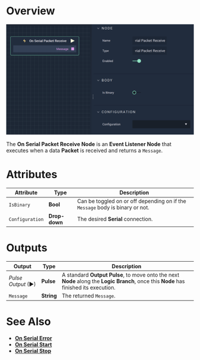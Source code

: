 # Overview

![The On Serial Packet Receive Node.](../../../../.gitbook/assets/onserialpacketreceive.png)

The **On Serial Packet Receive Node** is an **Event Listener Node** that executes when a data **Packet** is received and returns a `Message`.

# Attributes

|Attribute|Type|Description|
|---|---|---|
|`IsBinary`|**Bool**|Can be toggled on or off depending on if the `Message` body is binary or not.|
|`Configuration`|**Drop-down**|The desired **Serial** connection.|

# Outputs

|Output|Type|Description|
|---|---|---|
|*Pulse Output* (►)|**Pulse**|A standard **Output Pulse**, to move onto the next **Node** along the **Logic Branch**, once this **Node** has finished its execution.|
|`Message`|**String**|The returned `Message`.|

# See Also

* [**On Serial Error**](onserialerror.md)
* [**On Serial Start**](onserialstart.md)
* [**On Serial Stop**](onserialstop.md)

